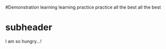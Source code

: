 #Demonstration
learning learning
practice practice
all the best all the best

# subheader
I am so hungry...!

